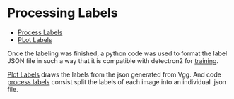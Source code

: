 # Processing Labels

- [Process Labels](https://github.com/frankh077/detectron2_aux_scripts/blob/main/Script%20to%20Processing%20Labels/process_labels.py)
- [PLot Labels](https://github.com/frankh077/detectron2_aux_scripts/blob/main/Script%20to%20Processing%20Labels/plot_labels.py)

Once the labeling was finished, a python code was used to format the label JSON file in such a way that it is compatible with detectron2 for [training](https://github.com/frankh077/detectron2_aux_scripts/blob/main/Script%20to%20Train/train.py).

[Plot Labels](https://github.com/frankh077/detectron2_aux_scripts/blob/main/Script%20to%20Processing%20Labels/plot_labels.py) draws the labels from the json generated from Vgg. And code [process labels](https://github.com/frankh077/detectron2_aux_scripts/blob/main/Script%20to%20Processing%20Labels/process_labels.py) consist split the labels of each image into an individual .json file.
